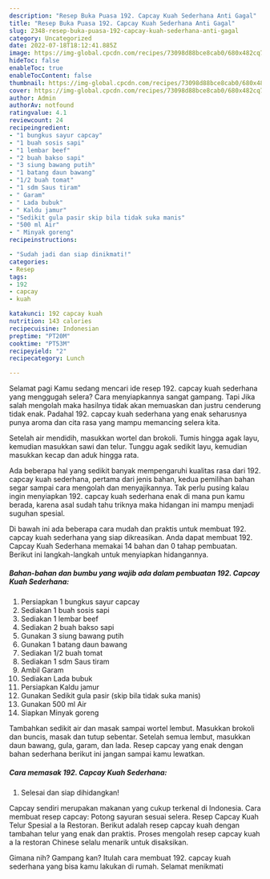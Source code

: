 ```yaml
---
description: "Resep Buka Puasa 192. Capcay Kuah Sederhana Anti Gagal"
title: "Resep Buka Puasa 192. Capcay Kuah Sederhana Anti Gagal"
slug: 2348-resep-buka-puasa-192-capcay-kuah-sederhana-anti-gagal
category: Uncategorized
date: 2022-07-18T18:12:41.885Z
image: https://img-global.cpcdn.com/recipes/73098d88bce8cab0/680x482cq70/192-capcay-kuah-sederhana-foto-resep-utama.jpg
hideToc: false
enableToc: true
enableTocContent: false
thumbnail: https://img-global.cpcdn.com/recipes/73098d88bce8cab0/680x482cq70/192-capcay-kuah-sederhana-foto-resep-utama.jpg
cover: https://img-global.cpcdn.com/recipes/73098d88bce8cab0/680x482cq70/192-capcay-kuah-sederhana-foto-resep-utama.jpg
author: Admin
authorAv: notfound
ratingvalue: 4.1
reviewcount: 24
recipeingredient:
- "1 bungkus sayur capcay"
- "1 buah sosis sapi"
- "1 lembar beef"
- "2 buah bakso sapi"
- "3 siung bawang putih"
- "1 batang daun bawang"
- "1/2 buah tomat"
- "1 sdm Saus tiram"
- " Garam"
- " Lada bubuk"
- " Kaldu jamur"
- "Sedikit gula pasir skip bila tidak suka manis"
- "500 ml Air"
- " Minyak goreng"
recipeinstructions:

- "Sudah jadi dan siap dinikmati!"
categories:
- Resep
tags:
- 192
- capcay
- kuah

katakunci: 192 capcay kuah 
nutrition: 143 calories
recipecuisine: Indonesian
preptime: "PT20M"
cooktime: "PT53M"
recipeyield: "2"
recipecategory: Lunch

---
```



Selamat pagi Kamu sedang mencari ide resep 192. capcay kuah sederhana yang menggugah selera? Cara menyiapkannya sangat gampang. Tapi Jika salah mengolah maka hasilnya tidak akan memuaskan dan justru cenderung tidak enak. Padahal 192. capcay kuah sederhana yang enak seharusnya punya aroma dan cita rasa yang mampu memancing selera kita.


Setelah air mendidih, masukkan wortel dan brokoli. Tumis hingga agak layu, kemudian masukkan sawi dan telur. Tunggu agak sedikit layu, kemudian masukkan kecap dan aduk hingga rata.

Ada beberapa hal yang sedikit banyak mempengaruhi kualitas rasa dari 192. capcay kuah sederhana, pertama dari jenis bahan, kedua pemilihan bahan segar sampai cara mengolah dan menyajikannya. Tak perlu pusing kalau ingin menyiapkan 192. capcay kuah sederhana enak di mana pun kamu berada, karena asal sudah tahu triknya maka hidangan ini mampu menjadi suguhan spesial.


Di bawah ini ada beberapa cara mudah dan praktis untuk membuat 192. capcay kuah sederhana yang siap dikreasikan. Anda dapat membuat 192. Capcay Kuah Sederhana memakai 14 bahan dan 0 tahap pembuatan. Berikut ini langkah-langkah untuk menyiapkan hidangannya.

<!--inarticleads1-->

##### Bahan-bahan dan bumbu yang wajib ada dalam pembuatan 192. Capcay Kuah Sederhana:

1. Persiapkan 1 bungkus sayur capcay
1. Sediakan 1 buah sosis sapi
1. Sediakan 1 lembar beef
1. Sediakan 2 buah bakso sapi
1. Gunakan 3 siung bawang putih
1. Gunakan 1 batang daun bawang
1. Sediakan 1/2 buah tomat
1. Sediakan 1 sdm Saus tiram
1. Ambil  Garam
1. Sediakan  Lada bubuk
1. Persiapkan  Kaldu jamur
1. Gunakan Sedikit gula pasir (skip bila tidak suka manis)
1. Gunakan 500 ml Air
1. Siapkan  Minyak goreng


Tambahkan sedikit air dan masak sampai wortel lembut. Masukkan brokoli dan buncis, masak dan tutup sebentar. Setelah semua lembut, masukkan daun bawang, gula, garam, dan lada. Resep capcay yang enak dengan bahan sederhana berikut ini jangan sampai kamu lewatkan. 

<!--inarticleads2-->

##### Cara memasak 192. Capcay Kuah Sederhana:


1. Selesai dan siap dihidangkan!

Capcay sendiri merupakan makanan yang cukup terkenal di Indonesia. Cara membuat resep capcay: Potong sayuran sesuai selera. Resep Capcay Kuah Telur Spesial a la Restoran. Berikut adalah resep capcay kuah dengan tambahan telur yang enak dan praktis. Proses mengolah resep capcay kuah a la restoran Chinese selalu menarik untuk disaksikan. 

Gimana nih? Gampang kan? Itulah cara membuat 192. capcay kuah sederhana yang bisa kamu lakukan di rumah. Selamat menikmati
